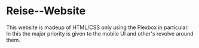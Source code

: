 # Reise--Website
This website is madeup of HTML/CSS only using the Flexbox in particular. In this the major priority is given to the mobile UI and other's revolve around them.
